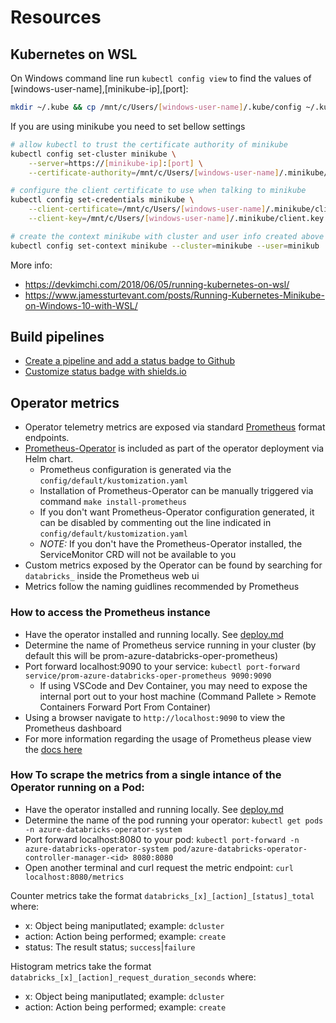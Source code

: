 # Resources

## Kubernetes on WSL

On Windows command line run `kubectl config view` to find the values of [windows-user-name],[minikube-ip],[port]:

```sh
mkdir ~/.kube && cp /mnt/c/Users/[windows-user-name]/.kube/config ~/.kube
```

If you are using minikube you need to set bellow settings 
```sh
# allow kubectl to trust the certificate authority of minikube
kubectl config set-cluster minikube \
    --server=https://[minikube-ip]:[port] \
    --certificate-authority=/mnt/c/Users/[windows-user-name]/.minikube/ca.crt

# configure the client certificate to use when talking to minikube
kubectl config set-credentials minikube \
    --client-certificate=/mnt/c/Users/[windows-user-name]/.minikube/client.crt \
    --client-key=/mnt/c/Users/[windows-user-name]/.minikube/client.key

# create the context minikube with cluster and user info created above
kubectl config set-context minikube --cluster=minikube --user=minikub
```

More info:

- https://devkimchi.com/2018/06/05/running-kubernetes-on-wsl/
- https://www.jamessturtevant.com/posts/Running-Kubernetes-Minikube-on-Windows-10-with-WSL/

## Build pipelines

- [Create a pipeline and add a status badge to Github](https://docs.microsoft.com/en-us/azure/devops/pipelines/create-first-pipeline?view=azure-devops&tabs=tfs-2018-2)
- [Customize status badge with shields.io](https://shields.io/)

## Operator metrics

- Operator telemetry metrics are exposed via standard [Prometheus](https://prometheus.io/) format endpoints. 
- [Prometheus-Operator](https://github.com/coreos/prometheus-operator) is included as part of the operator deployment via Helm chart.
    - Prometheus configuration is generated via the `config/default/kustomization.yaml`
    - Installation of Prometheus-Operator can be manually triggered via command `make install-prometheus`
    - If you don't want Prometheus-Operator configuration generated, it can be disabled by commenting out the line indicated in `config/default/kustomization.yaml`
    - *NOTE:* If you don't have the Prometheus-Operator installed, the ServiceMonitor CRD will not be available to you
- Custom metrics exposed by the Operator can be found by searching for `databricks_` inside the Prometheus web ui
- Metrics follow the naming guidlines recommended by Prometheus 

### How to access the Prometheus instance
- Have the operator installed and running locally. See [deploy.md](https://github.com/microsoft/azure-databricks-operator/blob/master/docs/deploy.md)
- Determine the name of Prometheus service running in your cluster (by default this will be prom-azure-databricks-oper-prometheus)
- Port forward localhost:9090 to your service: `kubectl port-forward service/prom-azure-databricks-oper-prometheus 9090:9090`
    - If using VSCode and Dev Container, you may need to expose the internal port out to your host machine (Command Pallete > Remote Containers Forward Port From Container) 
- Using a browser navigate to `http://localhost:9090` to view the Prometheus dashboard
- For more information regarding the usage of Prometheus please view the [docs here](https://prometheus.io/)

### How To scrape the metrics from a single intance of the Operator running on a Pod: 
- Have the operator installed and running locally. See [deploy.md](https://github.com/microsoft/azure-databricks-operator/blob/master/docs/deploy.md)
- Determine the name of the pod running your operator: `kubectl get pods -n azure-databricks-operator-system`
- Port forward localhost:8080 to your pod: `kubectl port-forward -n azure-databricks-operator-system pod/azure-databricks-operator-controller-manager-<id> 8080:8080`
- Open another terminal and curl request the metric endpoint: `curl localhost:8080/metrics`

Counter metrics take the format `databricks_[x]_[action]_[status]_total` where:
- x: Object being maniputlated; example: `dcluster`
- action: Action being performed; example: `create`
- status: The result status; `success`|`failure`

Histogram metrics take the format `databricks_[x]_[action]_request_duration_seconds` where:
- x: Object being maniputlated; example: `dcluster`
- action: Action being performed; example: `create`
